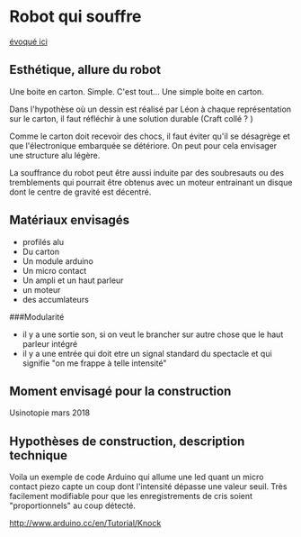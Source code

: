 # Robot qui souffre

[évoqué ici](../textes/anthropomorphisme.md)

## Esthétique, allure du robot

Une boite en carton. Simple.
C'est tout...
Une simple boite en carton.

Dans l'hypothèse où un dessin est réalisé par Léon à chaque représentation sur le carton, il faut réfléchir à une solution durable (Craft collé ? )

Comme le carton doit recevoir des chocs, il faut éviter qu'il se désagrège et que l'électronique embarquée se détériore. On peut pour cela envisager une structure alu légère.

La souffrance du robot peut être aussi induite par des soubresauts ou des tremblements qui pourrait être obtenus avec un moteur entrainant un disque dont le centre de gravité est décentré.

## Matériaux envisagés

- profilés alu
- Du carton
- Un module arduino
- Un micro contact
- Un ampli et un haut parleur
- un moteur
- des accumlateurs

###Modularité
- il y a une sortie son, si on veut le brancher sur autre chose que le haut parleur intégré
- il y a une entrée qui doit etre un signal standard du spectacle et qui signifie "on me frappe à telle intensité"

## Moment envisagé pour la construction
Usinotopie mars 2018

## Hypothèses de construction, description technique

Voila un exemple de code Arduino qui allume une led quant un micro contact piezo capte un coup dont l'intensité dépasse une valeur seuil. Très facilement modifiable pour que les enregistrements de cris soient "proportionnels" au coup détecté.


   http://www.arduino.cc/en/Tutorial/Knock
